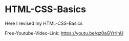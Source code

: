 # HTML-CSS-Basics
Here I revised my HTML-CSS-Basics

Free-Youtube-Video-Link: https://youtu.be/qz0aGYrrlhU
